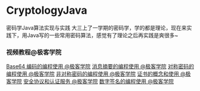 # CryptologyJava
密码学Java算法实现与实践
大三上了一学期的密码学，学的都是理论，现在来实践下，用Java写的一些常用密码算法，感觉有了理论之后再实践是爽很多~

### 视频教程@极客学院
[Base64 编码的编程使用 @极客学院](http://www.jikexueyuan.com/course/738.html)
[消息摘要的编程使用 @极客学院](http://www.jikexueyuan.com/course/804.html)
[对称密码的编程使用 @极客学院](http://www.jikexueyuan.com/course/833.html)
[非对称密码的编程使用 @极客学院](http://www.jikexueyuan.com/course/932.html)
[证书的概念和使用 @极客学院](http://www.jikexueyuan.com/course/1271.html)
[安全协议和认证服务 @极客学院](http://www.jikexueyuan.com/course/1383.html)
[数字签名的编程使用 @极客学院](http://www.jikexueyuan.com/course/1239.html)
